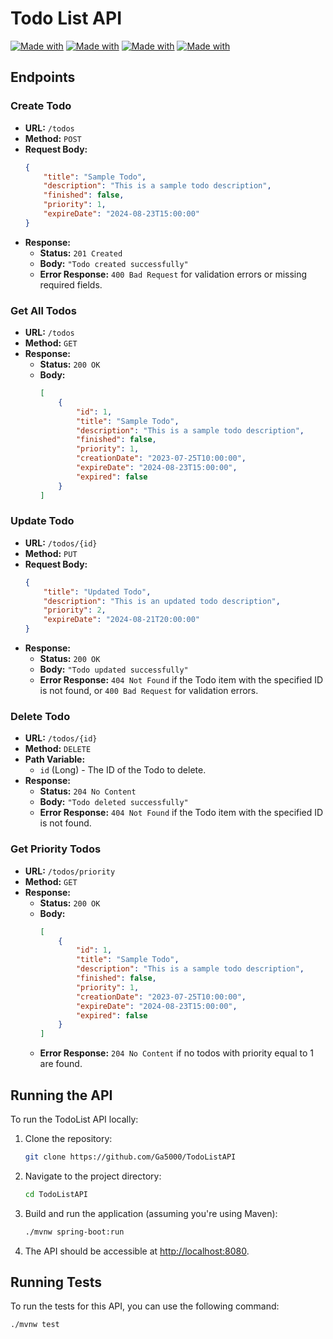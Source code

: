 # Todo List API

<a href="https://github.com/Ga5000">![Made with](https://img.shields.io/badge/Spring-green)</a>
<a href="https://github.com/Ga5000">![Made with](https://img.shields.io/badge/Java-red)</a>
<a href="https://github.com/Ga5000">![Made with](https://img.shields.io/badge/Maven-red)</a>
<a href="https://github.com/Ga5000">![Made with](https://img.shields.io/badge/MySQL-blue)</a>

## Endpoints

### Create Todo

- **URL:** `/todos`
- **Method:** `POST`
- **Request Body:**
    ```json
    {
        "title": "Sample Todo",
        "description": "This is a sample todo description",
        "finished": false,
        "priority": 1,
        "expireDate": "2024-08-23T15:00:00"
    }
    ```
- **Response:**
  - **Status:** `201 Created`
  - **Body:** `"Todo created successfully"`
  - **Error Response:** `400 Bad Request` for validation errors or missing required fields.

### Get All Todos

- **URL:** `/todos`
- **Method:** `GET`
- **Response:**
  - **Status:** `200 OK`
  - **Body:**
    ```json
    [
        {
            "id": 1,
            "title": "Sample Todo",
            "description": "This is a sample todo description",
            "finished": false,
            "priority": 1,
            "creationDate": "2023-07-25T10:00:00",
            "expireDate": "2024-08-23T15:00:00",
            "expired": false
        }
    ]
    ```

### Update Todo

- **URL:** `/todos/{id}`
- **Method:** `PUT`
- **Request Body:**
    ```json
    {
        "title": "Updated Todo",
        "description": "This is an updated todo description",
        "priority": 2,
        "expireDate": "2024-08-21T20:00:00"
    }
    ```
- **Response:**
  - **Status:** `200 OK`
  - **Body:** `"Todo updated successfully"`
  - **Error Response:** `404 Not Found` if the Todo item with the specified ID is not found, or `400 Bad Request` for validation errors.

### Delete Todo

- **URL:** `/todos/{id}`
- **Method:** `DELETE`
- **Path Variable:**
  - `id` (Long) - The ID of the Todo to delete.
- **Response:**
  - **Status:** `204 No Content`
  - **Body:** `"Todo deleted successfully"`
  - **Error Response:** `404 Not Found` if the Todo item with the specified ID is not found.

### Get Priority Todos

- **URL:** `/todos/priority`
- **Method:** `GET`
- **Response:**
  - **Status:** `200 OK`
  - **Body:**
    ```json
    [
        {
            "id": 1,
            "title": "Sample Todo",
            "description": "This is a sample todo description",
            "finished": false,
            "priority": 1,
            "creationDate": "2023-07-25T10:00:00",
            "expireDate": "2024-08-23T15:00:00",
            "expired": false
        }
    ]
    ```
  - **Error Response:** `204 No Content` if no todos with priority equal to 1 are found.

## Running the API

To run the TodoList API locally:

1. Clone the repository:
    ```sh
    git clone https://github.com/Ga5000/TodoListAPI
    ```
2. Navigate to the project directory:
    ```sh
    cd TodoListAPI
    ```
3. Build and run the application (assuming you're using Maven):
    ```sh
    ./mvnw spring-boot:run
    ```
4. The API should be accessible at [http://localhost:8080](http://localhost:8080).

## Running Tests

To run the tests for this API, you can use the following command:

```sh
./mvnw test
